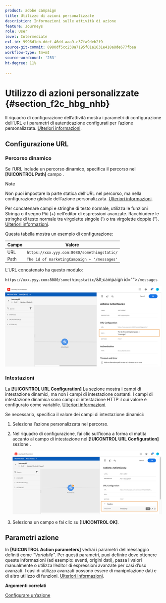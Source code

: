 ```yaml
---
product: adobe campaign
title: Utilizzo di azioni personalizzate
description: Informazioni sulle attività di azione
feature: Journeys
role: User
level: Intermediate
exl-id: 9996d1eb-ddef-46dd-aaa9-c37fa9deb2f9
source-git-commit: 8980df5cc238a7195f01a1631e418a8de677fbea
workflow-type: tm+mt
source-wordcount: '253'
ht-degree: 11%

---
```


# Utilizzo di azioni personalizzate {#section_f2c_hbg_nhb}

Il riquadro di configurazione dell’attività mostra i parametri di configurazione dell’URL e i parametri di autenticazione configurati per l’azione personalizzata. [Ulteriori informazioni](../action/about-custom-action-configuration.md).

## Configurazione URL

### Percorso dinamico

Se l’URL include un percorso dinamico, specifica il percorso nel **[!UICONTROL Path]** campo .

>[!NOTE]
>
>Non puoi impostare la parte statica dell’URL nel percorso, ma nella configurazione globale dell’azione personalizzata. [Ulteriori informazioni](../action/about-custom-action-configuration.md).

Per concatenare campi e stringhe di testo normale, utilizza le funzioni Stringa o il segno Più (+) nell’editor di espressioni avanzate. Racchiudere le stringhe di testo normale tra virgolette singole (&#39;) o tra virgolette doppie (&quot;). [Ulteriori informazioni](../expression/expressionadvanced.md).

Questa tabella mostra un esempio di configurazione:

| Campo | Valore |
| --- | --- |
| URL | `https://xxx.yyy.com:8080/somethingstatic/` |
| Path | `The id of marketingCampaign + '/messages'` |

L’URL concatenato ha questo modulo:

`https://xxx.yyy.com:8080/somethingstatic/`\&lt;campaign id=&quot;&quot;>`/messages`

![](../assets/journey-custom-action-url.png)

### Intestazioni

La **[!UICONTROL URL Configuration]** La sezione mostra i campi di intestazione dinamici, ma non i campi di intestazione costanti. I campi di intestazione dinamica sono campi di intestazione HTTP il cui valore è configurato come variabile. [Ulteriori informazioni](../action/about-custom-action-configuration.md).

Se necessario, specifica il valore dei campi di intestazione dinamici:

1. Seleziona l’azione personalizzata nel percorso.
1. Nel riquadro di configurazione, fai clic sull’icona a forma di matita accanto al campo di intestazione nel **[!UICONTROL URL Configuration]** sezione .

   ![](../assets/journey-dynamicheaderfield.png)

1. Seleziona un campo e fai clic su **[!UICONTROL OK]**.

## Parametri azione

In **[!UICONTROL Action parameters]** vedrai i parametri del messaggio definiti come _&quot;Variabile&quot;_. Per questi parametri, puoi definire dove ottenere queste informazioni (ad esempio: eventi, origini dati), passa i valori manualmente o utilizza l’editor di espressioni avanzate per casi d’uso avanzati. I casi di utilizzo avanzati possono essere di manipolazione dati e di altro utilizzo di funzioni. [Ulteriori informazioni](../expression/expressionadvanced.md).

**Argomenti correlati**

[Configurare un’azione](../action/about-custom-action-configuration.md)
